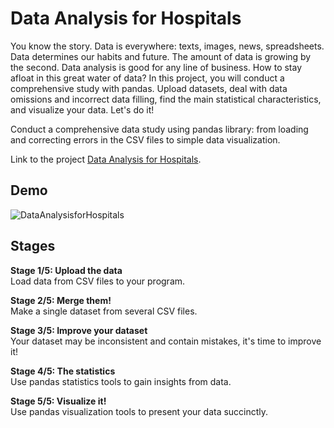 # Data Analysis for Hospitals
You know the story. Data is everywhere: texts, images, news, spreadsheets. Data determines our habits and future. The amount of data is growing by the second. Data analysis is good for any line of business. How to stay afloat in this great water of data? In this project, you will conduct a comprehensive study with pandas. Upload datasets, deal with data omissions and incorrect data filling, find the main statistical characteristics, and visualize your data. Let's do it!

Conduct a comprehensive data study using pandas library: from loading and correcting errors in the CSV files to simple data visualization.

Link to the project [Data Analysis for Hospitals](https://hyperskill.org/projects/152).

## Demo
![DataAnalysisforHospitals](https://user-images.githubusercontent.com/63540951/147676124-f7a41da4-9b23-4d01-97dd-c330cf3b9d4e.gif)

## Stages
**Stage 1/5: Upload the data**\
Load data from CSV files to your program.

**Stage 2/5: Merge them!**\
Make a single dataset from several CSV files.

**Stage 3/5: Improve your dataset**\
Your dataset may be inconsistent and contain mistakes, it's time to improve it!

**Stage 4/5: The statistics**\
Use pandas statistics tools to gain insights from data.

**Stage 5/5: Visualize it!**\
Use pandas visualization tools to present your data succinctly.
